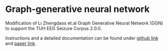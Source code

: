 # Graph‐generative neural network

Modification of Li Zhengdaos et.al Graph Generative Neural Network (GGN) to support the TUH EEG Seizure Corpus 2.0.0. 

Instructions and a detailed documentation can be found under [github link](https://github.com/ICLab4DL/GGN) and [paper link](https://www.nature.com/articles/s41598-022-23656-1).



